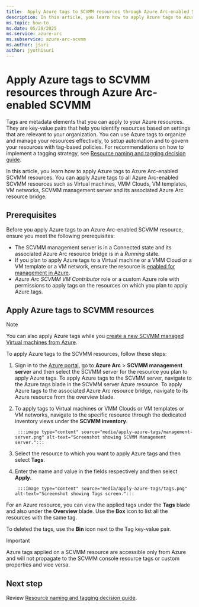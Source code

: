 ```yaml
---
title:  Apply Azure tags to SCVMM resources through Azure Arc-enabled System Center Virtual Machine Manager
description: In this article, you learn how to apply Azure tags to Azure Arc-enabled SCVMM resources. 
ms.topic: how-to 
ms.date: 05/28/2025
ms.service: azure-arc
ms.subservice: azure-arc-scvmm
ms.author: jsuri
author: jyothisuri
---
```


# Apply Azure tags to SCVMM resources through Azure Arc-enabled SCVMM

Tags are metadata elements that you can apply to your Azure resources. They are key-value pairs that help you identify resources based on settings that are relevant to your organization. You can use Azure tags to organize and manage your resources effectively, to setup automation and to govern your resources with tag-based policies. For recommendations on how to implement a tagging strategy, see [Resource naming and tagging decision guide](/azure/cloud-adoption-framework/ready/azure-best-practices/resource-naming-and-tagging-decision-guide?toc=%2Fazure%2Fazure-resource-manager%2Fmanagement%2Ftoc.json).

In this article, you learn how to apply Azure tags to Azure Arc-enabled SCVMM resources. You can apply Azure tags to all Azure Arc-enabled SCVMM resources such as Virtual machines, VMM Clouds, VM templates, VM networks, SCVMM management server and its associated Azure Arc resource bridge.

## Prerequisites

Before you apply Azure tags to an Azure Arc-enabled SCVMM resource, ensure you meet the following prerequisites:
- The SCVMM management server is in a Connected state and its associated Azure Arc resource bridge is in a *Running* state.
- If you plan to apply Azure tags to a Virtual machine or a VMM Cloud or a VM template or a VM network, ensure the resource is [enabled for management in Azure](enable-scvmm-inventory-resources.md).
- *Azure Arc SCVMM VM Contributor* role or a custom Azure role with permissions to apply tags on the resources on which you plan to apply Azure tags.

## Apply Azure tags to SCVMM resources

>[!Note]
>You can also apply Azure tags while you [create a new SCVMM managed Virtual machines from Azure](create-virtual-machine.md).

To apply Azure tags to the SCVMM resources, follow these steps:

1. Sign in to the [Azure portal](https://portal.azure.com/), go to **Azure Arc** > **SCVMM management server** and then select the SCVMM server for the resource you plan to apply Azure tags.
       To apply Azure tags to the SCVMM server, navigate to the Azure tags blade in the SCVMM server Azure resource. 
       To apply Azure tags to the associated Azure Arc resource bridge, navigate to its Azure resource from the overview blade.
 
2. To apply tags to Virtual machines or VMM Clouds or VM templates or VM networks, navigate to the specific resource through the dedicated inventory views under the **SCVMM inventory**.


        :::image type="content" source="media/apply-azure-tags/management-server.png" alt-text="Screenshot showing SCVMM Management server.":::
 
3. Select the resource to which you want to apply Azure tags and then select **Tags**.
4. Enter the name and value in the fields respectively and then select **Apply**.
 
        :::image type="content" source="media/apply-azure-tags/tags.png" alt-text="Screenshot showing Tags screen.":::
        
For an Azure resource, you can view the applied tags under the **Tags** blade and also under the **Overview** blade. Use the **Box** icon to list all the resources with the same tag. 

To deleted the tags, use the **Bin** icon next to the Tag key-value pair.

>[!Important]
>Azure tags applied on a SCVMM resource are accessible only from Azure and will not propagate to the SCVMM console resource tags or custom properties and vice versa.

## Next step

Review [Resource naming and tagging decision guide](/azure/cloud-adoption-framework/ready/azure-best-practices/resource-naming-and-tagging-decision-guide).

